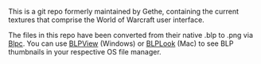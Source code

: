 This is a git repo formerly maintained by Gethe, containing the current textures that comprise the World of Warcraft user interface.

The files in this repo have been converted from their native .blp to .png via [Blpc](https://www.wowinterface.com/downloads/info18810-Blpc.html). You can use [BLPView](https://www.wowinterface.com/downloads/info16700-BLPView.html) (Windows) or [BLPLook](https://www.wowinterface.com/downloads/info9011-BLPLook.html) (Mac) to see BLP thumbnails in your respective OS file manager.
